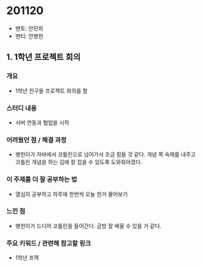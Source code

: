 # 201120

- 멘토: 안민희
- 멘티: 안병헌

## 1. 1학년 프로젝트 회의

### 개요

- 1학년 친구들 프로젝트 회의를 함

### 스터디 내용

- 서버 연동과 협업을 시작

### 어려웠던 점 / 해결 과정

- 병헌이가 자바에서 코틀린으로 넘어가서 조금 힘들 것 같다. 개념 쪽 숙제를 내주고 코틀린 개념을 하는 김에 잘 잡을 수 있도록 도와줘야겠다. 

### 이 주제를 더 잘 공부하는 법

- 열심히 공부하고 하루에 한번씩 오늘 한거 물어보기

### 느낀 점

- 병헌이가 드디어 코틀린을 들어간다. 금방 잘 배울 수 있을 거 같다.

### 주요 키워드 / 관련해 참고할 링크

- 1학년 프젝
